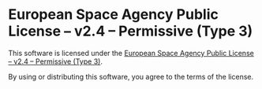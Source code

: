 # European Space Agency Public License – v2.4 – Permissive (Type 3)

This software is licensed under the [European Space Agency Public License – v2.4 – Permissive (Type 3)](https://essr.esa.int/license/european-space-agency-public-license-v2-4-permissive-type-3).

By using or distributing this software, you agree to the terms of the license.
